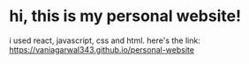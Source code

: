 # hi, this is my personal website! 

i used react, javascript, css and html. here's the link: https://vaniagarwal343.github.io/personal-website